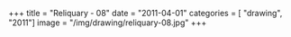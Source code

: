 +++
title = "Reliquary - 08"
date = "2011-04-01"
categories = [ "drawing", "2011"]
image = "/img/drawing/reliquary-08.jpg"
+++

